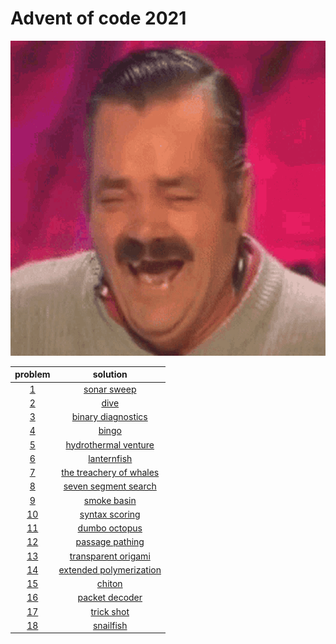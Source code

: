 # Advent of code 2021

![kekw](./kekw.gif)

| problem | solution |
|:-------:|:--------:|
| [1](https://adventofcode.com/2021/day/1) | [sonar sweep](./01-sonar-sweep) |
| [2](https://adventofcode.com/2021/day/2) | [dive](./02-dive) |
| [3](https://adventofcode.com/2021/day/3) | [binary diagnostics](./03-binary-diagnostics) |
| [4](https://adventofcode.com/2021/day/4) | [bingo](./04-bingo) |
| [5](https://adventofcode.com/2021/day/5) | [hydrothermal venture](./05-hydrothermal-venture) |
| [6](https://adventofcode.com/2021/day/6) | [lanternfish](./06-lanternfish) |
| [7](https://adventofcode.com/2021/day/7) | [the treachery of whales](./07-the-treachery-of-whales) |
| [8](https://adventofcode.com/2021/day/8) | [seven segment search](./08-seven-segment-search) |
| [9](https://adventofcode.com/2021/day/9) | [smoke basin](./09-smoke-basin) |
| [10](https://adventofcode.com/2021/day/10) | [syntax scoring](./10-syntax-scoring) |
| [11](https://adventofcode.com/2021/day/11) | [dumbo octopus](./11-obligatory-game-of-life-spinoff) |
| [12](https://adventofcode.com/2021/day/12) | [passage pathing](./12-passage-pathing) |
| [13](https://adventofcode.com/2021/day/13) | [transparent origami](./13-transparent-origami) |
| [14](https://adventofcode.com/2021/day/14) | [extended polymerization](./14-extended-polymerization) |
| [15](https://adventofcode.com/2021/day/15) | [chiton](./15-chiton) |
| [16](https://adventofcode.com/2021/day/16) | [packet decoder](./16-packet-decoder) |
| [17](https://adventofcode.com/2021/day/17) | [trick shot](./17-trick-shot) |
| [18](https://adventofcode.com/2021/day/18) | [snailfish](./18-snailfish) |
